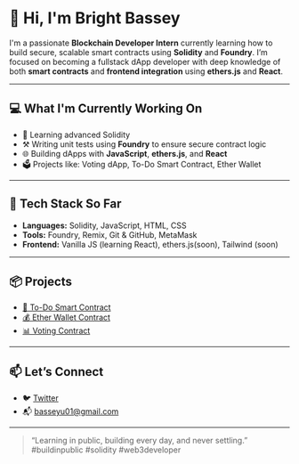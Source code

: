 # 👋 Hi, I'm Bright Bassey

I'm a passionate **Blockchain Developer Intern** currently learning how to build secure, scalable smart contracts using **Solidity** and **Foundry**. I’m focused on becoming a fullstack dApp developer with deep knowledge of both **smart contracts** and **frontend integration** using **ethers.js** and **React**.

---

## 💻 What I'm Currently Working On

- 🧠 Learning advanced Solidity
- ⚒️ Writing unit tests using **Foundry** to ensure secure contract logic
- 🌐 Building dApps with **JavaScript**, **ethers.js**, and **React**
- 🗳️ Projects like: Voting dApp, To-Do Smart Contract, Ether Wallet

---

## 🧰 Tech Stack So Far

- **Languages:** Solidity, JavaScript, HTML, CSS
- **Tools:** Foundry, Remix, Git & GitHub, MetaMask
- **Frontend:** Vanilla JS (learning React), ethers.js(soon), Tailwind (soon)

---

## 📦 Projects

- [📝 To-Do Smart Contract](https://github.com/Bbright2001/ToDoSmartContract)
- [💰 Ether Wallet Contract](https://github.com/Bbright2001/EtherWalletSmartContract)
- [📊 Voting Contract ](https://github.com/Bbright2001/VotingSmartContract)

---

## 📫 Let’s Connect
- 🐦 [Twitter](https://x.com/basseybright185)
- 📬 basseyu01@gmail.com

---

> “Learning in public, building every day, and never settling.”  
> #buildinpublic #solidity #web3developer

